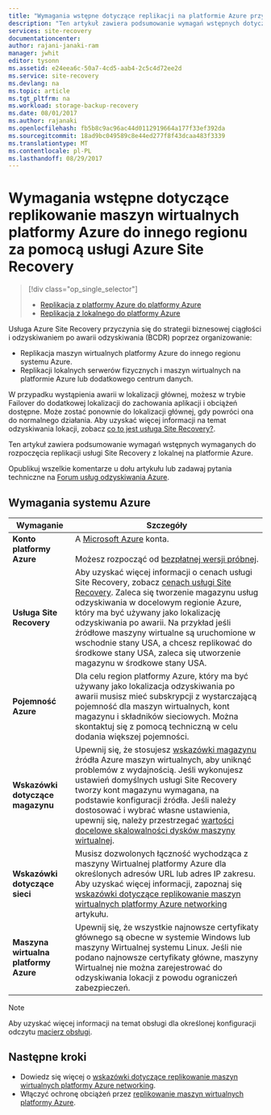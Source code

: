 ```yaml
---
title: "Wymagania wstępne dotyczące replikacji na platformie Azure przy użyciu usługi Azure Site Recovery | Dokumentacja firmy Microsoft"
description: "Ten artykuł zawiera podsumowanie wymagań wstępnych dotyczących replikację maszyn wirtualnych i maszyn fizycznych do platformy Azure przy użyciu usługi Azure Site Recovery."
services: site-recovery
documentationcenter: 
author: rajani-janaki-ram
manager: jwhit
editor: tysonn
ms.assetid: e24eea6c-50a7-4cd5-aab4-2c5c4d72ee2d
ms.service: site-recovery
ms.devlang: na
ms.topic: article
ms.tgt_pltfrm: na
ms.workload: storage-backup-recovery
ms.date: 08/01/2017
ms.author: rajanaki
ms.openlocfilehash: fb5b8c9ac96ac44d0112919664a177f33ef392da
ms.sourcegitcommit: 18ad9bc049589c8e44ed277f8f43dcaa483f3339
ms.translationtype: MT
ms.contentlocale: pl-PL
ms.lasthandoff: 08/29/2017
---
```

#  <a name="prerequisites-for-replicating-azure-virtual-machines-to-another-region-by-using-azure-site-recovery"></a>Wymagania wstępne dotyczące replikowanie maszyn wirtualnych platformy Azure do innego regionu za pomocą usługi Azure Site Recovery

> [!div class="op_single_selector"]
> * [Replikacja z platformy Azure do platformy Azure](site-recovery-azure-to-azure-prereq.md)
> * [Replikacja z lokalnego do platformy Azure](site-recovery-prereq.md)

Usługa Azure Site Recovery przyczynia się do strategii biznesowej ciągłości i odzyskiwaniem po awarii odzyskiwania (BCDR) poprzez organizowanie:
* Replikacja maszyn wirtualnych platformy Azure do innego regionu systemu Azure.
* Replikacji lokalnych serwerów fizycznych i maszyn wirtualnych na platformie Azure lub dodatkowego centrum danych. 

W przypadku wystąpienia awarii w lokalizacji głównej, możesz w trybie Failover do dodatkowej lokalizacji do zachowania aplikacji i obciążeń dostępne. Może zostać ponownie do lokalizacji głównej, gdy powróci ona do normalnego działania. Aby uzyskać więcej informacji na temat odzyskiwania lokacji, zobacz [co to jest usługa Site Recovery?](site-recovery-overview.md).

Ten artykuł zawiera podsumowanie wymagań wstępnych wymaganych do rozpoczęcia replikacji usługi Site Recovery z lokalnej na platformie Azure.

Opublikuj wszelkie komentarze u dołu artykułu lub zadawaj pytania techniczne na [Forum usług odzyskiwania Azure](https://social.msdn.microsoft.com/forums/azure/home?forum=hypervrecovmgr).


## <a name="azure-requirements"></a>Wymagania systemu Azure

**Wymaganie** | **Szczegóły**
--- | ---
**Konto platformy Azure** | A [Microsoft Azure](http://azure.microsoft.com/) konta.<br/><br/> Możesz rozpocząć od [bezpłatnej wersji próbnej](https://azure.microsoft.com/pricing/free-trial/).
**Usługa Site Recovery** | Aby uzyskać więcej informacji o cenach usługi Site Recovery, zobacz [cenach usługi Site Recovery](https://azure.microsoft.com/pricing/details/site-recovery/). Zaleca się tworzenie magazynu usług odzyskiwania w docelowym regionie Azure, który ma być używany jako lokalizację odzyskiwania po awarii. Na przykład jeśli źródłowe maszyny wirtualne są uruchomione w wschodnie stany USA, a chcesz replikować do środkowe stany USA, zaleca się utworzenie magazynu w środkowe stany USA.|
**Pojemność Azure** | Dla celu region platformy Azure, który ma być używany jako lokalizacja odzyskiwania po awarii musisz mieć subskrypcji z wystarczającą pojemność dla maszyn wirtualnych, kont magazynu i składników sieciowych. Można skontaktuj się z pomocą techniczną w celu dodania większej pojemności.
**Wskazówki dotyczące magazynu** | Upewnij się, że stosujesz [wskazówki magazynu](../storage/common/storage-scalability-targets.md#scalability-targets-for-virtual-machine-disks) źródła Azure maszyn wirtualnych, aby uniknąć problemów z wydajnością. Jeśli wykonujesz ustawień domyślnych usługi Site Recovery tworzy kont magazynu wymagana, na podstawie konfiguracji źródła. Jeśli należy dostosować i wybrać własne ustawienia, upewnij się, należy przestrzegać [wartości docelowe skalowalności dysków maszyny wirtualnej](../storage/common/storage-scalability-targets.md#scalability-targets-for-virtual-machine-disks).
**Wskazówki dotyczące sieci** | Musisz dozwolonych łączność wychodząca z maszyny Wirtualnej platformy Azure dla określonych adresów URL lub adres IP zakresu. Aby uzyskać więcej informacji, zapoznaj się [wskazówki dotyczące replikowanie maszyn wirtualnych platformy Azure networking](site-recovery-azure-to-azure-networking-guidance.md) artykułu.
**Maszyna wirtualna platformy Azure** | Upewnij się, że wszystkie najnowsze certyfikaty głównego są obecne w systemie Windows lub maszyny Wirtualnej systemu Linux. Jeśli nie podano najnowsze certyfikaty główne, maszyny Wirtualnej nie można zarejestrować do odzyskiwania lokacji z powodu ograniczeń zabezpieczeń.

>[!NOTE]
>Aby uzyskać więcej informacji na temat obsługi dla określonej konfiguracji odczytu [macierz obsługi](site-recovery-support-matrix-azure-to-azure.md).

## <a name="next-steps"></a>Następne kroki
- Dowiedz się więcej o [wskazówki dotyczące replikowanie maszyn wirtualnych platformy Azure networking](site-recovery-azure-to-azure-networking-guidance.md).
- Włączyć ochronę obciążeń przez [replikowanie maszyn wirtualnych platformy Azure](site-recovery-azure-to-azure.md).
